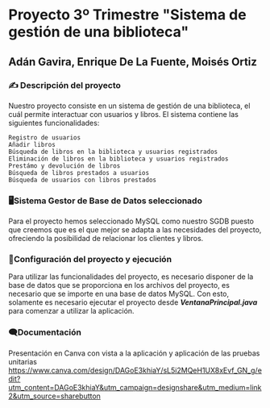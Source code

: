 # Proyecto 3º Trimestre "Sistema de gestión de una biblioteca"
## Adán Gavira, Enrique De La Fuente, Moisés Ortiz
### ✍️ Descripción del proyecto
Nuestro proyecto consiste en un sistema de gestión de una biblioteca, el cuál permite interactuar con usuarios y libros. El sistema contiene las siguientes funcionalidades:
```
Registro de usuarios
Añadir libros
Búsqueda de libros en la biblioteca y usuarios registrados
Eliminación de libros en la biblioteca y usuarios registrados
Prestámo y devolución de libros
Búsqueda de libros prestados a usuarios
Búsqueda de usuarios con libros prestados
```
### 🖥️Sistema Gestor de Base de Datos seleccionado
Para el proyecto hemos seleccionado MySQL como nuestro SGDB puesto que creemos que es el que mejor se adapta a las necesidades del proyecto, ofreciendo la posibilidad de relacionar los clientes y libros.
### 📔Configuración del proyecto y ejecución
Para utilizar las funcionalidades del proyecto, es necesario disponer de la base de datos que se proporciona en los archivos del proyecto, es necesario que se importe en una base de datos MySQL. Con esto, solamente es necesario ejecutar el proyecto desde ***VentanaPrincipal.java*** para comenzar a utilizar la aplicación.
### 🗨️Documentación
Presentación en Canva con vista a la aplicación y aplicación de las pruebas unitarias
https://www.canva.com/design/DAGoE3khiaY/sL5i2MQeH1UX8xEvf_GN_g/edit?utm_content=DAGoE3khiaY&utm_campaign=designshare&utm_medium=link2&utm_source=sharebutton
